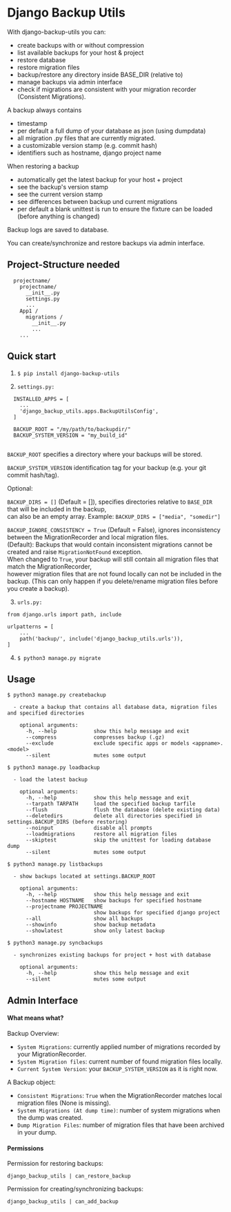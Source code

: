 # Django Backup Utils

With django-backup-utils you can:

- create backups with or without compression
- list available backups for your host & project
- restore database
- restore migration files
- backup/restore any directory inside BASE_DIR (relative to)
- manage backups via admin interface
- check if migrations are consistent with your migration recorder (Consistent Migrations).

A backup always contains

- timestamp
- per default a full dump of your database as json (using dumpdata)
- all migration .py files that are currently migrated.
- a customizable version stamp (e.g. commit hash)
- identifiers such as hostname, django project name

When restoring a backup

- automatically get the latest backup for your host + project
- see the backup's version stamp
- see the current version stamp
- see differences between backup und current migrations
- per default a blank unittest is run to ensure the fixture can be loaded (before anything is changed)

Backup logs are saved to database.  

You can create/synchronize and restore backups via admin interface.

## Project-Structure needed

```
  projectname/
    projectname/
      __init__.py
      settings.py
      ...
    App1 /
      migrations /
        __init__.py
        ...
    ...
```

## Quick start

1. ``$ pip install django-backup-utils``


2. ``settings.py:``

```
  INSTALLED_APPS = [
    ...
    'django_backup_utils.apps.BackupUtilsConfig',
  ]

  BACKUP_ROOT = "/my/path/to/backupdir/"
  BACKUP_SYSTEM_VERSION = "my_build_id"
  
```

``BACKUP_ROOT`` specifies a directory where your backups will be stored.


``BACKUP_SYSTEM_VERSION`` identification tag for your backup (e.g. your git commit hash/tag).

Optional:

``BACKUP_DIRS = []`` (Default = []), specifies directories relative to ``BASE_DIR`` that will be included in the backup,  
can also be an empty array. Example: ``BACKUP_DIRS = ["media", "somedir"]``

``BACKUP_IGNORE_CONSISTENCY = True`` (Default = False), ignores inconsistency between the MigrationRecorder and local migration files.  
(Default): Backups that would contain inconsistent migrations cannot be created and raise ``MigrationNotFound`` exception.  
When changed to ``True``, your backup will still contain all migration files that match the MigrationRecorder,   
however migration files that are not found locally can not be included in the backup. (This can only happen if you delete/rename migration files before you create a backup).  


3. ``urls.py:``

```
from django.urls import path, include

urlpatterns = [
    ...
    path('backup/', include('django_backup_utils.urls')),
]
```

4. ``$ python3 manage.py migrate``


## Usage

``$ python3 manage.py createbackup``

```
  - create a backup that contains all database data, migration files and specified directories

    optional arguments:
      -h, --help            show this help message and exit
      --compress            compresses backup (.gz)
      --exclude             exclude specific apps or models <appname>.<model>
      --silent              mutes some output
```

``$ python3 manage.py loadbackup``

```
  - load the latest backup

    optional arguments:
      -h, --help            show this help message and exit
      --tarpath TARPATH     load the specified backup tarfile
      --flush               flush the database (delete existing data)
      --deletedirs          delete all directories specified in settings.BACKUP_DIRS (before restoring)
      --noinput             disable all prompts
      --loadmigrations      restore all migration files
      --skiptest            skip the unittest for loading database dump
      --silent              mutes some output
```

``$ python3 manage.py listbackups``

```
  - show backups located at settings.BACKUP_ROOT

    optional arguments:
      -h, --help            show this help message and exit
      --hostname HOSTNAME   show backups for specified hostname
      --projectname PROJECTNAME
                            show backups for specified django project
      --all                 show all backups
      --showinfo            show backup metadata
      --showlatest          show only latest backup
```

``$ python3 manage.py syncbackups``

```
  - synchronizes existing backups for project + host with database

    optional arguments:
      -h, --help            show this help message and exit
      --silent              mutes some output
```


## Admin Interface

#### What means what?

Backup Overview:  
- ``System Migrations``: currently applied number of migrations recorded by your MigrationRecorder.
- ``System Migration files``: current number of found migration files locally.
- ``Current System Version``: your ``BACKUP_SYSTEM_VERSION`` as it is right now.

A Backup object:  
- ``Consistent Migrations``: ``True`` when the MigrationRecorder matches local migration files (None is missing).
- ``System Migrations (At dump time)``: number of system migrations when the dump was created.
- ``Dump Migration Files``: number of migration files that have been archived in your dump.

#### Permissions

Permission for restoring backups:  

``django_backup_utils | can_restore_backup``

Permission for creating/synchronizing backups:

``django_backup_utils | can_add_backup``
